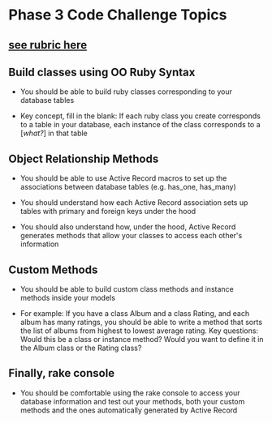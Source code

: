 # Phase 3 Code Challenge Topics
## [see rubric here](https://learning.flatironschool.com/courses/5257/assignments/220141?module_item_id=513110)
## Build classes using OO Ruby Syntax
- You should be able to build ruby classes corresponding to your database tables

- Key concept, fill in the blank: If each ruby class you create corresponds to a table in your database, each instance of the class corresponds to a [*what?*] in that table
## Object Relationship Methods
- You should be able to use Active Record macros to set up the associations between database tables (e.g. has_one, has_many)

- You should understand how each Active Record association sets up tables with primary and foreign keys under the hood

- You should also understand how, under the hood, Active Record generates methods that allow your classes to access each other's information
## Custom Methods
- You should be able to build custom class methods and instance methods inside your models

- For example: If you have a class Album and a class Rating, and each album has many ratings, you should be able to write a method that sorts the list of albums from highest to lowest average rating. Key questions: Would this be a class or instance method? Would you want to define it in the Album class or the Rating class?
## Finally, rake console
- You should be comfortable using the rake console to access your database information and test out your methods, both your custom methods and the ones automatically generated by Active Record